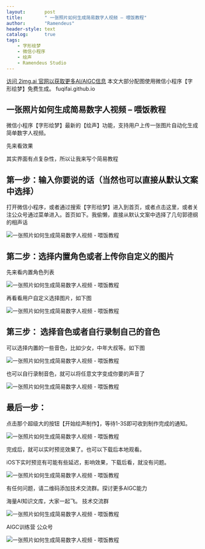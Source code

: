 ```yaml
---
layout:       post
title:        " 一张照片如何生成简易数字人视频 – 喂饭教程"
author:       "Ramendeus"
header-style: text
catalog:      true
tags:
    - 字形绘梦
    - 微信小程序
    - 绘声
    - Ramendeus Studio
---
```


[访问 2img.ai 官网以获取更多AI/AIGC信息](https://2img.ai)
本文大部分配图使用微信小程序【字形绘梦】免费生成。
fuqifai.github.io

## 一张照片如何生成简易数字人视频 – 喂饭教程

微信小程序【字形绘梦】最新的【绘声】功能，支持用户上传一张图片自动化生成简单数字人视频。

先来看效果

其实界面有点复杂性，所以让我来写个简易教程

## 第一步：输入你要说的话（当然也可以直接从默认文案中选择）

打开微信小程序，或者通过搜索【字形绘梦】进入到首页，或者点击这里，或者关注公众号通过菜单进入。首页如下。我偷懒，直接从默认文案中选择了几句郭德纲的相声话

![一张照片如何生成简易数字人视频 - 喂饭教程](https://www.shxcj.com/wp-content/uploads/2025/01/a8b7160e-deba-4558-972e-875202c762ad.png)

## 第二步：选择内置角色或者上传你自定义的图片

先来看内置角色列表

![一张照片如何生成简易数字人视频 - 喂饭教程](https://www.shxcj.com/wp-content/uploads/2025/01/8c5d508c-9185-4f32-a744-8b9e13f9563e.png)

再看看用户自定义选择图片，如下图

![一张照片如何生成简易数字人视频 - 喂饭教程](https://www.shxcj.com/wp-content/uploads/2025/01/eeb7f92e-4237-4fcd-86f0-3de4016a7e9b.png)

## 第三步： 选择音色或者自行录制自己的音色

可以选择内置的一些音色，比如少女，中年大叔等。如下图

![一张照片如何生成简易数字人视频 - 喂饭教程](https://www.shxcj.com/wp-content/uploads/2025/01/cc099d4f-0d20-47e2-934b-8d389b3d159d.png)

也可以自行录制音色，就可以将任意文字变成你要的声音了

![一张照片如何生成简易数字人视频 - 喂饭教程](https://www.shxcj.com/wp-content/uploads/2025/01/29b51c06-06cc-42c3-9cc1-5bb6b9d7c19e.png)

## 最后一步：

点击那个超级大的按钮【开始绘声制作】，等待1-3S即可收到制作完成的通知。

![一张照片如何生成简易数字人视频 - 喂饭教程](https://www.shxcj.com/wp-content/uploads/2025/01/2092e908-5634-46a5-ad6b-90d646f3989d.png)

完成后，就可以实时预览效果了。也可以下载后本地观看。

iOS下实时预览有可能有些延迟，影响效果，下载后看，就没有问题。

![一张照片如何生成简易数字人视频 - 喂饭教程](https://www.shxcj.com/wp-content/uploads/2025/01/11d3e753-e082-4b18-a401-f66e15058483.png)

有任何问题，请二维码添加技术交流群。探讨更多AIGC能力

海量AI知识文库，大家一起飞。 技术交流群

![一张照片如何生成简易数字人视频 - 喂饭教程](https://www.shxcj.com/wp-content/uploads/2025/01/d71f77e9-14cb-4b05-9f78-964ead8ff787.png)

AIGC训练营 公众号

![一张照片如何生成简易数字人视频 - 喂饭教程](https://www.shxcj.com/wp-content/uploads/2025/01/a7bbe03c-0530-40f9-830b-f3ab7c301a10.png)

